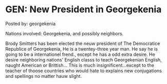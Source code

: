 # GEN: New President in Georgekenia

Posted by: georgekenia

Nations involved: Georgekenia, and possibly neighbors.

Brody Smitters has been elected the neuw president of The Democratice Republice of Georgekenia,
He is a twentey-three year man.
He say he is going to be a internationel frend.,
except he has a odd extra desire.
He desire neighboring nations' English classs to teach Georgekenian English, naught American or Brittish...
This is much insignificent...except to the teacher of thoose countries who would hate to explains new conjugations and spellings no matter hauw slight.